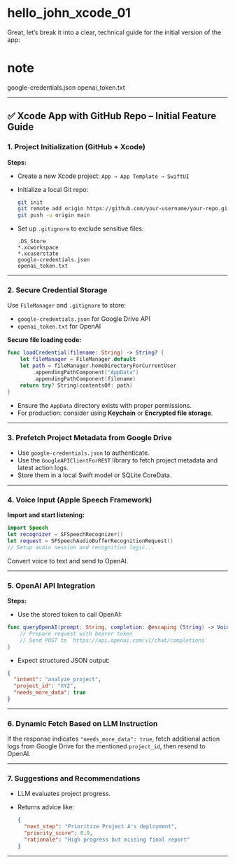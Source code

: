 # hello_john_xcode_01

Great, let’s break it into a clear, technical guide for the initial version of the app:

# note
google-credentials.json
openai_token.txt

---

## ✅ Xcode App with GitHub Repo – Initial Feature Guide

### 1. **Project Initialization (GitHub + Xcode)**

**Steps:**

* Create a new Xcode project: `App → App Template → SwiftUI`
* Initialize a local Git repo:

  ```bash
  git init
  git remote add origin https://github.com/your-username/your-repo.git
  git push -u origin main
  ```
* Set up `.gitignore` to exclude sensitive files:

  ```
  .DS_Store
  *.xcworkspace
  *.xcuserstate
  google-credentials.json
  openai_token.txt
  ```

---

### 2. **Secure Credential Storage**

Use `FileManager` and `.gitignore` to store:

* `google-credentials.json` for Google Drive API
* `openai_token.txt` for OpenAI

**Secure file loading code:**

```swift
func loadCredential(filename: String) -> String? {
    let fileManager = FileManager.default
    let path = fileManager.homeDirectoryForCurrentUser
        .appendingPathComponent("AppData")
        .appendingPathComponent(filename)
    return try? String(contentsOf: path)
}
```

* Ensure the `AppData` directory exists with proper permissions.
* For production: consider using **Keychain** or **Encrypted file storage**.

---

### 3. **Prefetch Project Metadata from Google Drive**

* Use `google-credentials.json` to authenticate.
* Use the `GoogleAPIClientForREST` library to fetch project metadata and latest action logs.
* Store them in a local Swift model or SQLite CoreData.

---

### 4. **Voice Input (Apple Speech Framework)**

**Import and start listening:**

```swift
import Speech
let recognizer = SFSpeechRecognizer()
let request = SFSpeechAudioBufferRecognitionRequest()
// Setup audio session and recognition logic...
```

Convert voice to text and send to OpenAI.

---

### 5. **OpenAI API Integration**

**Steps:**

* Use the stored token to call OpenAI:

```swift
func queryOpenAI(prompt: String, completion: @escaping (String) -> Void) {
    // Prepare request with bearer token
    // Send POST to `https://api.openai.com/v1/chat/completions`
}
```

* Expect structured JSON output:

```json
{
  "intent": "analyze_project",
  "project_id": "XYZ",
  "needs_more_data": true
}
```

---

### 6. **Dynamic Fetch Based on LLM Instruction**

If the response indicates `"needs_more_data": true`, fetch additional action logs from Google Drive for the mentioned `project_id`, then resend to OpenAI.

---

### 7. **Suggestions and Recommendations**

* LLM evaluates project progress.
* Returns advice like:

  ```json
  {
    "next_step": "Prioritize Project A's deployment",
    "priority_score": 0.9,
    "rationale": "High progress but missing final report"
  }
  ```

---


